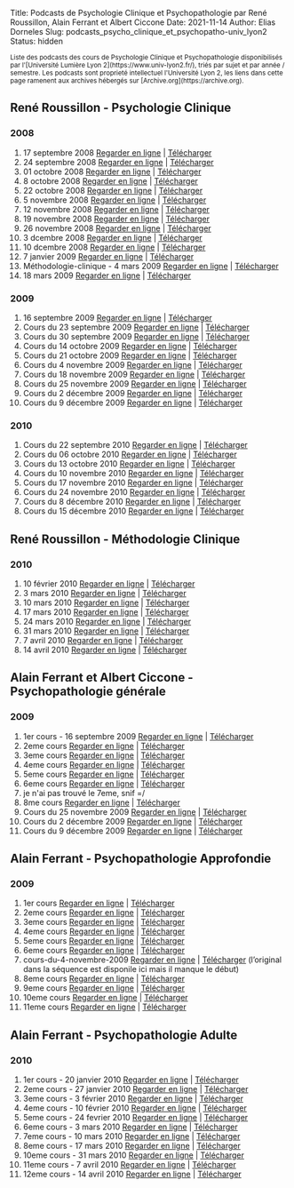 ﻿Title: Podcasts de Psychologie Clinique et Psychopathologie par René Roussillon, Alain Ferrant et Albert Ciccone
Date: 2021-11-14
Author: Elias Dorneles
Slug: podcasts_psycho_clinique_et_psychopatho-univ_lyon2
Status: hidden

<sup>
Liste des podcasts des cours de Psychologie Clinique et Psychopathologie disponibilisés
par l'[Université Lumière Lyon 2](https://www.univ-lyon2.fr/), triés par sujet et par année / semestre.
</sup>

<sup>
Les podcasts sont proprieté intellectuel l'Université Lyon 2, les liens dans
cette page ramenent aux archives hébergés sur [Archive.org](https://archive.org).
</sup>


## René Roussillon - Psychologie Clinique

### 2008

1. 17 septembre 2008 [Regarder en ligne](https://archive.org/details/podcast_enseignement-ren-roussillon-_mercredi-17-septembre-2008_1000389174765) | [Télécharger](https://archive.org/download/podcast_enseignement-ren-roussillon-_mercredi-17-septembre-2008_1000389174765/podcast_enseignement-ren-roussillon-_mercredi-17-septembre-2008_1000389174765.m4v)
2. 24 septembre 2008 [Regarder en ligne](https://archive.org/details/podcast_enseignement-ren-roussillon_cours-2-mercredi-24-septembr_1000389867836) | [Télécharger](https://archive.org/download/podcast_enseignement-ren-roussillon_cours-2-mercredi-24-septembr_1000389867836/podcast_enseignement-ren-roussillon_cours-2-mercredi-24-septembr_1000389867836.m4v)
3. 01 octobre 2008 [Regarder en ligne](https://archive.org/details/podcast_enseignement-ren-roussillon_cours-3-mercredi-01-octobre_1000389867838) | [Télécharger](https://archive.org/download/podcast_enseignement-ren-roussillon_cours-3-mercredi-01-octobre_1000389867838/podcast_enseignement-ren-roussillon_cours-3-mercredi-01-octobre_1000389867838.m4v)
4. 8 octobre 2008 [Regarder en ligne](https://archive.org/details/podcast_enseignement-ren-roussillon-_cours-4-mercredi-8-octobre-2_1000389174763) | [Télécharger](https://archive.org/download/podcast_enseignement-ren-roussillon-_cours-4-mercredi-8-octobre-2_1000389174763/podcast_enseignement-ren-roussillon-_cours-4-mercredi-8-octobre-2_1000389174763.m4v)
5. 22 octobre 2008 [Regarder en ligne](https://archive.org/details/podcast_enseignement-ren-roussillon_cours-5-mercredi-22-octobre_1000389867842) | [Télécharger](https://archive.org/download/podcast_enseignement-ren-roussillon_cours-5-mercredi-22-octobre_1000389867842/podcast_enseignement-ren-roussillon_cours-5-mercredi-22-octobre_1000389867842.m4v)
6. 5 novembre 2008 [Regarder en ligne](https://archive.org/details/podcast_enseignement-ren-roussillon-_mercredi-5-novembre-2008_1000389174757) | [Télécharger](https://archive.org/download/podcast_enseignement-ren-roussillon-_mercredi-5-novembre-2008_1000389174757/podcast_enseignement-ren-roussillon-_mercredi-5-novembre-2008_1000389174757.m4v)
7. 12 novembre 2008 [Regarder en ligne](https://archive.org/details/podcast_enseignement-ren-roussillon-_mercredi-12-novembre-2008_1000389174762) | [Télécharger](https://archive.org/download/podcast_enseignement-ren-roussillon-_mercredi-12-novembre-2008_1000389174762/podcast_enseignement-ren-roussillon-_mercredi-12-novembre-2008_1000389174762.m4v)
8. 19 novembre 2008 [Regarder en ligne](https://archive.org/details/podcast_enseignement-ren-roussillon_mercredi-19-novembre-2008_1000389867715) | [Télécharger](https://archive.org/download/podcast_enseignement-ren-roussillon_mercredi-19-novembre-2008_1000389867715/podcast_enseignement-ren-roussillon_mercredi-19-novembre-2008_1000389867715.m4v)
9. 26 novembre 2008 [Regarder en ligne](https://archive.org/details/podcast_enseignement-ren-roussillon_mercredi-26-novembre-2008_1000389867845) | [Télécharger](https://archive.org/download/podcast_enseignement-ren-roussillon_mercredi-26-novembre-2008_1000389867845/podcast_enseignement-ren-roussillon_mercredi-26-novembre-2008_1000389867845.m4v)
10. 3 dcembre 2008 [Regarder en ligne](https://archive.org/details/podcast_enseignement-ren-roussillon-_mercredi-3-dcembre-2008_1000389174764) | [Télécharger](https://archive.org/download/podcast_enseignement-ren-roussillon-_mercredi-3-dcembre-2008_1000389174764/podcast_enseignement-ren-roussillon-_mercredi-3-dcembre-2008_1000389174764.m4v)
11. 10 dcembre 2008 [Regarder en ligne](https://archive.org/details/podcast_enseignement-ren-roussillon-_mercredi-10-dcembre-2008_1000389174756) | [Télécharger](https://archive.org/download/podcast_enseignement-ren-roussillon-_mercredi-10-dcembre-2008_1000389174756/podcast_enseignement-ren-roussillon-_mercredi-10-dcembre-2008_1000389174756.m4v)
12. 7 janvier 2009 [Regarder en ligne](https://archive.org/details/podcast_enseignement-ren-roussillon-_mercredi-7-janvier-2009_1000389174761) | [Télécharger](https://archive.org/download/podcast_enseignement-ren-roussillon-_mercredi-7-janvier-2009_1000389174761/podcast_enseignement-ren-roussillon-_mercredi-7-janvier-2009_1000389174761.m4v)
13. Méthodologie-clinique - 4 mars 2009  [Regarder en ligne](https://archive.org/details/podcast_enseignement-ren-roussillon-_mthodologie-clinique_1000384924439) | [Télécharger](https://archive.org/download/podcast_enseignement-ren-roussillon-_mthodologie-clinique_1000384924439/podcast_enseignement-ren-roussillon-_mthodologie-clinique_1000384924439.m4v)
14. 18 mars 2009 [Regarder en ligne](https://archive.org/details/podcast_enseignement-ren-roussillon-_mercredi-18-mars_1000384924440) | [Télécharger](https://archive.org/download/podcast_enseignement-ren-roussillon-_mercredi-18-mars_1000384924440/podcast_enseignement-ren-roussillon-_mercredi-18-mars_1000384924440.m4v)

### 2009

1. 16 septembre 2009 [Regarder en ligne](https://archive.org/details/podcast_psychologie-clinique-ren-ro_cours-1-16-septembre-2009_1000382817754) | [Télécharger](https://archive.org/download/podcast_psychologie-clinique-ren-ro_cours-1-16-septembre-2009_1000382817754/podcast_psychologie-clinique-ren-ro_cours-1-16-septembre-2009_1000382817754.m4v)
2. Cours du 23 septembre 2009 [Regarder en ligne](https://archive.org/details/podcast_psychologie-clinique-ren-ro_23-septembre_1000437089879) | [Télécharger](https://archive.org/download/podcast_psychologie-clinique-ren-ro_23-septembre_1000437089879/podcast_psychologie-clinique-ren-ro_23-septembre_1000437089879.m4v)
3. Cours du 30 septembre 2009 [Regarder en ligne](https://archive.org/details/podcast_psychologie-clinique-ren-ro_30-septembre-2009_1000382817747) | [Télécharger](https://archive.org/download/podcast_psychologie-clinique-ren-ro_30-septembre-2009_1000382817747/podcast_psychologie-clinique-ren-ro_30-septembre-2009_1000382817747.m4v)
4. Cours du 14 octobre 2009 [Regarder en ligne](https://archive.org/details/podcast_psychologie-clinique-ren-ro_mercredi-14-octobre-2009_1000382817751) | [Télécharger](https://archive.org/download/podcast_psychologie-clinique-ren-ro_mercredi-14-octobre-2009_1000382817751/podcast_psychologie-clinique-ren-ro_mercredi-14-octobre-2009_1000382817751.m4v)
5. Cours du 21 octobre 2009 [Regarder en ligne](https://archive.org/details/podcast_psychologie-clinique-ren-ro_21-octobre-2009_1000382817753) | [Télécharger](https://archive.org/download/podcast_psychologie-clinique-ren-ro_21-octobre-2009_1000382817753/podcast_psychologie-clinique-ren-ro_21-octobre-2009_1000382817753.m4v)
6. Cours du 4 novembre 2009 [Regarder en ligne](https://archive.org/details/podcast_psychologie-clinique-ren-ro_cours-du-4-novembre-2009_1000382817746) | [Télécharger](https://archive.org/download/podcast_psychologie-clinique-ren-ro_cours-du-4-novembre-2009_1000382817746/podcast_psychologie-clinique-ren-ro_cours-du-4-novembre-2009_1000382817746.m4v)
7. Cours du 18 novembre 2009 [Regarder en ligne](https://archive.org/details/podcast_psychologie-clinique-ren-ro_cours-du-18-novembre-2009-re_1000382817748) | [Télécharger](https://archive.org/download/podcast_psychologie-clinique-ren-ro_cours-du-18-novembre-2009-re_1000382817748/podcast_psychologie-clinique-ren-ro_cours-du-18-novembre-2009-re_1000382817748.m4v)
8. Cours du 25 novembre 2009 [Regarder en ligne](https://archive.org/details/podcast_psychologie-clinique-ren-ro_cours-du-25-novembre-2009_1000382817752) | [Télécharger](https://archive.org/download/podcast_psychologie-clinique-ren-ro_cours-du-25-novembre-2009_1000382817752/podcast_psychologie-clinique-ren-ro_cours-du-25-novembre-2009_1000382817752.m4v)
9. Cours du 2 décembre 2009 [Regarder en ligne](https://archive.org/details/podcast_psychologie-clinique-ren-ro_cours-du-2-dcembre-2009-rou_1000382817750) | [Télécharger](https://archive.org/download/podcast_psychologie-clinique-ren-ro_cours-du-2-dcembre-2009-rou_1000382817750/podcast_psychologie-clinique-ren-ro_cours-du-2-dcembre-2009-rou_1000382817750.m4v)
10. Cours du 9 décembre 2009 [Regarder en ligne](https://archive.org/details/podcast_psychologie-clinique-ren-ro_cours-du-9-dcembre-2009-rou_1000382817535) | [Télécharger](https://archive.org/download/podcast_psychologie-clinique-ren-ro_cours-du-9-dcembre-2009-rou_1000382817535/podcast_psychologie-clinique-ren-ro_cours-du-9-dcembre-2009-rou_1000382817535.m4v)

### 2010

1. Cours du 22 septembre 2010 [Regarder en ligne](https://archive.org/details/podcast_enseignement-psychologie-clini_cours-n1-22-septembre-2010_1000347560556) | [Télécharger](https://archive.org/download/podcast_enseignement-psychologie-clini_cours-n1-22-septembre-2010_1000347560556/podcast_enseignement-psychologie-clini_cours-n1-22-septembre-2010_1000347560556.m4v)
2. Cours du 06 octobre 2010 [Regarder en ligne](https://archive.org/details/podcast_enseignement-psychologie-clini_cours-n2-06-octobre-2010_1000347560552) | [Télécharger](https://archive.org/download/podcast_enseignement-psychologie-clini_cours-n2-06-octobre-2010_1000347560552/podcast_enseignement-psychologie-clini_cours-n2-06-octobre-2010_1000347560552.m4v)
3. Cours du 13 octobre 2010 [Regarder en ligne](https://archive.org/details/podcast_enseignement-psychologie-clini_cours-n3-13-octobre-2010_1000347560554) | [Télécharger](https://archive.org/download/podcast_enseignement-psychologie-clini_cours-n3-13-octobre-2010_1000347560554/podcast_enseignement-psychologie-clini_cours-n3-13-octobre-2010_1000347560554.m4v)
4. Cours du 10 novembre 2010 [Regarder en ligne](https://archive.org/details/podcast_enseignement-psychologie-clini_cours-du-10-novembre-2010_1000347560550) | [Télécharger](https://archive.org/download/podcast_enseignement-psychologie-clini_cours-du-10-novembre-2010_1000347560550/podcast_enseignement-psychologie-clini_cours-du-10-novembre-2010_1000347560550.m4v)
5. Cours du 17 novembre 2010 [Regarder en ligne](https://archive.org/details/podcast_enseignement-psychologie-clini_cours-du-17-novembre-2010_1000347560551) | [Télécharger](https://archive.org/download/podcast_enseignement-psychologie-clini_cours-du-17-novembre-2010_1000347560551/podcast_enseignement-psychologie-clini_cours-du-17-novembre-2010_1000347560551.m4v)
6. Cours du 24 novembre 2010 [Regarder en ligne](https://archive.org/details/podcast_enseignement-psychologie-clini_cours-du-24-novembre-2010_1000347560555) | [Télécharger](https://archive.org/download/podcast_enseignement-psychologie-clini_cours-du-24-novembre-2010_1000347560555/podcast_enseignement-psychologie-clini_cours-du-24-novembre-2010_1000347560555.m4v)
7. Cours du 8 décembre 2010 [Regarder en ligne](https://archive.org/details/podcast_enseignement-psychologie-clini_cours-du-8-dcembre-2010_1000347560553) | [Télécharger](https://archive.org/download/podcast_enseignement-psychologie-clini_cours-du-8-dcembre-2010_1000347560553/podcast_enseignement-psychologie-clini_cours-du-8-dcembre-2010_1000347560553.m4v)
8. Cours du 15 décembre 2010 [Regarder en ligne](https://archive.org/details/podcast_enseignement-psychologie-clini_cours-du-15-dcembre-2010_1000347560548) | [Télécharger](https://archive.org/download/podcast_enseignement-psychologie-clini_cours-du-15-dcembre-2010_1000347560548/podcast_enseignement-psychologie-clini_cours-du-15-dcembre-2010_1000347560548.m4v)

## René Roussillon - Méthodologie Clinique

### 2010

1. 10 février 2010 [Regarder en ligne](https://archive.org/details/podcast_psychopathologie-gnrale-al_clinique3-m-r-roussillon_1000442690648) | [Télécharger](https://archive.org/download/podcast_psychopathologie-gnrale-al_clinique3-m-r-roussillon_1000442690648/podcast_psychopathologie-gnrale-al_clinique3-m-r-roussillon_1000442690648.m4v)
2. 3 mars 2010 [Regarder en ligne](https://archive.org/details/podcast_psychopathologie-gnrale-al_thorie-du-sens_1000442690649) | [Télécharger](https://archive.org/download/podcast_psychopathologie-gnrale-al_thorie-du-sens_1000442690649/podcast_psychopathologie-gnrale-al_thorie-du-sens_1000442690649.m4v)
3. 10 mars 2010 [Regarder en ligne](https://archive.org/details/podcast_psychopathologie-gnrale-al_methodologie-clnique_1000442690554) | [Télécharger](https://archive.org/download/podcast_psychopathologie-gnrale-al_methodologie-clnique_1000442690554/podcast_psychopathologie-gnrale-al_methodologie-clnique_1000442690554.m4v)
4. 17 mars 2010 [Regarder en ligne](https://archive.org/details/podcast_psychopathologie-gnrale-al_m1-methodologie_1000442690647) | [Télécharger](https://archive.org/download/podcast_psychopathologie-gnrale-al_m1-methodologie_1000442690647/podcast_psychopathologie-gnrale-al_m1-methodologie_1000442690647.m4v)
5. 24 mars 2010 [Regarder en ligne](https://archive.org/details/podcast_psychopathologie-gnrale-al_methodologie-clnique_1000442690556) | [Télécharger](https://archive.org/download/podcast_psychopathologie-gnrale-al_methodologie-clnique_1000442690556/podcast_psychopathologie-gnrale-al_methodologie-clnique_1000442690556.m4v)
6. 31 mars 2010 [Regarder en ligne](https://archive.org/details/podcast_psychopathologie-gnrale-al_methodologie-clnique_1000442690650) | [Télécharger](https://archive.org/download/podcast_psychopathologie-gnrale-al_methodologie-clnique_1000442690650/podcast_psychopathologie-gnrale-al_methodologie-clnique_1000442690650.m4v)
7. 7 avril 2010 [Regarder en ligne](https://archive.org/details/podcast_psychopathologie-gnrale-al_methodologie-clnique_1000442690555) | [Télécharger](https://archive.org/download/podcast_psychopathologie-gnrale-al_methodologie-clnique_1000442690555/podcast_psychopathologie-gnrale-al_methodologie-clnique_1000442690555.m4v)
8. 14 avril 2010 [Regarder en ligne](https://archive.org/details/podcast_psychopathologie-gnrale-al_methodologie-clnique_1000442690553) | [Télécharger](https://archive.org/download/podcast_psychopathologie-gnrale-al_methodologie-clnique_1000442690553/podcast_psychopathologie-gnrale-al_methodologie-clnique_1000442690553.m4v)


## Alain Ferrant et Albert Ciccone - Psychopathologie générale

### 2009

1. 1er cours - 16 septembre 2009 [Regarder en ligne](https://archive.org/details/podcast_psychopathologie-gnrale-al_1er-cours-16-septembre-2009_1000392024904) | [Télécharger](https://archive.org/download/podcast_psychopathologie-gnrale-al_1er-cours-16-septembre-2009_1000392024904/podcast_psychopathologie-gnrale-al_1er-cours-16-septembre-2009_1000392024904.m4v)
2. 2eme cours [Regarder en ligne](https://archive.org/details/podcast_psychopathologie-gnrale-al_2eme-cours_1000392024909) | [Télécharger](https://archive.org/download/podcast_psychopathologie-gnrale-al_2eme-cours_1000392024909/podcast_psychopathologie-gnrale-al_2eme-cours_1000392024909.m4v)
3. 3eme cours [Regarder en ligne](https://archive.org/details/podcast_psychopathologie-gnrale-al_3eme-cours_1000392024911) | [Télécharger](https://archive.org/download/podcast_psychopathologie-gnrale-al_3eme-cours_1000392024911/podcast_psychopathologie-gnrale-al_3eme-cours_1000392024911.m4v)
4. 4eme cours [Regarder en ligne](https://archive.org/details/podcast_psychopathologie-gnrale-al_4eme-cours_1000392024907) | [Télécharger](https://archive.org/download/podcast_psychopathologie-gnrale-al_4eme-cours_1000392024907/podcast_psychopathologie-gnrale-al_4eme-cours_1000392024907.m4v)
5. 5eme cours [Regarder en ligne](https://archive.org/details/podcast_psychopathologie-gnrale-al_5eme-cours_1000392024910) | [Télécharger](https://archive.org/download/podcast_psychopathologie-gnrale-al_5eme-cours_1000392024910/podcast_psychopathologie-gnrale-al_5eme-cours_1000392024910.m4v)
6. 6eme cours [Regarder en ligne](https://archive.org/details/podcast_psychopathologie-gnrale-al_6eme-cours_1000392024908) | [Télécharger](https://archive.org/download/podcast_psychopathologie-gnrale-al_6eme-cours_1000392024908/podcast_psychopathologie-gnrale-al_6eme-cours_1000392024908.m4v)
7. je n'ai pas trouvé le 7eme, snif =/
8. 8me cours [Regarder en ligne](https://archive.org/details/podcast_psychopathologie-gnrale-al_8-me-cours-psycho-patho-gn_1000392024903) | [Télécharger](https://archive.org/download/podcast_psychopathologie-gnrale-al_8-me-cours-psycho-patho-gn_1000392024903/podcast_psychopathologie-gnrale-al_8-me-cours-psycho-patho-gn_1000392024903.m4v)
9. Cours du 25 novembre 2009 [Regarder en ligne](https://archive.org/details/podcast_psychopathologie-gnrale-al_cours-du-25-novembre-2009_1000373226298) | [Télécharger](https://archive.org/download/podcast_psychopathologie-gnrale-al_cours-du-25-novembre-2009_1000373226298/podcast_psychopathologie-gnrale-al_cours-du-25-novembre-2009_1000373226298.m4v) 
10. Cours du 2 décembre 2009 [Regarder en ligne](https://archive.org/details/podcast_psychopathologie-gnrale-al_cours-du-2-dcembre-2009-con_1000392024912) | [Télécharger](https://archive.org/download/podcast_psychopathologie-gnrale-al_cours-du-2-dcembre-2009-con_1000392024912/podcast_psychopathologie-gnrale-al_cours-du-2-dcembre-2009-con_1000392024912.m4v)
11. Cours du 9 décembre 2009 [Regarder en ligne](https://archive.org/details/podcast_psychopathologie-gnrale-al_cours-du-9-dcembre-2009-con_1000392024905) | [Télécharger](https://archive.org/download/podcast_psychopathologie-gnrale-al_cours-du-9-dcembre-2009-con_1000392024905/podcast_psychopathologie-gnrale-al_cours-du-9-dcembre-2009-con_1000392024905.m4v)


## Alain Ferrant - Psychopathologie Approfondie

### 2009

1. 1er cours [Regarder en ligne](https://archive.org/details/podcast_psychopathologie-approfondie-_cours-1_1000382812093) | [Télécharger](https://archive.org/download/podcast_psychopathologie-approfondie-_cours-1_1000382812093/podcast_psychopathologie-approfondie-_cours-1_1000382812093.m4v)
2. 2eme cours [Regarder en ligne](https://archive.org/details/podcast_psychopathologie-approfondie-_2eme-cours_1000382812098) | [Télécharger](https://archive.org/download/podcast_psychopathologie-approfondie-_2eme-cours_1000382812098/podcast_psychopathologie-approfondie-_2eme-cours_1000382812098.m4v)
3. 3eme cours [Regarder en ligne](https://archive.org/details/podcast_psychopathologie-approfondie-_3eme-cours_1000382812091) | [Télécharger](https://archive.org/download/podcast_psychopathologie-approfondie-_3eme-cours_1000382812091/podcast_psychopathologie-approfondie-_3eme-cours_1000382812091.m4v)
4. 4eme cours [Regarder en ligne](https://archive.org/details/podcast_psychopathologie-approfondie-_4eme-cours_1000382812094) | [Télécharger](https://archive.org/download/podcast_psychopathologie-approfondie-_4eme-cours_1000382812094/podcast_psychopathologie-approfondie-_4eme-cours_1000382812094.m4v)
5. 5eme cours [Regarder en ligne](https://archive.org/details/podcast_psychopathologie-approfondie-_5eme-cours_1000382812101) | [Télécharger](https://archive.org/download/podcast_psychopathologie-approfondie-_5eme-cours_1000382812101/podcast_psychopathologie-approfondie-_5eme-cours_1000382812101.m4v)
6. 6eme cours [Regarder en ligne](https://archive.org/details/podcast_psychopathologie-approfondie-_6eme-cours_1000382812096) | [Télécharger](https://archive.org/download/podcast_psychopathologie-approfondie-_6eme-cours_1000382812096/podcast_psychopathologie-approfondie-_6eme-cours_1000382812096.m4v)
7. cours-du-4-novembre-2009 [Regarder en ligne](https://archive.org/details/podcast_psychopathologie-approfondie-_cours-du-4-novembre-2009-com_1000382812095) | [Télécharger](https://archive.org/download/podcast_psychopathologie-approfondie-_cours-du-4-novembre-2009-com_1000382812095/podcast_psychopathologie-approfondie-_cours-du-4-novembre-2009-com_1000382812095.m4v) (l’original dans la séquence est disponile ici mais il manque le début)
8. 8eme cours [Regarder en ligne](https://archive.org/details/podcast_psychopathologie-approfondie-_8eme-cours_1000382812092) | [Télécharger](https://archive.org/download/podcast_psychopathologie-approfondie-_8eme-cours_1000382812092/podcast_psychopathologie-approfondie-_8eme-cours_1000382812092.m4v)
9. 9eme cours [Regarder en ligne](https://archive.org/details/podcast_psychopathologie-approfondie-_9eme-cours_1000382812099) | [Télécharger](https://archive.org/download/podcast_psychopathologie-approfondie-_9eme-cours_1000382812099/podcast_psychopathologie-approfondie-_9eme-cours_1000382812099.m4v)
10. 10eme cours [Regarder en ligne](https://archive.org/details/podcast_psychopathologie-approfondie-_psycho-patho-appro-10eme-cour_1000382812100) | [Télécharger](https://archive.org/download/podcast_psychopathologie-approfondie-_psycho-patho-appro-10eme-cour_1000382812100/podcast_psychopathologie-approfondie-_psycho-patho-appro-10eme-cour_1000382812100.m4v)
11. 11eme cours [Regarder en ligne](https://archive.org/details/podcast_psychopathologie-approfondie-_patho-approfondie-11erme-cours_1000382812097) | [Télécharger](https://archive.org/download/podcast_psychopathologie-approfondie-_patho-approfondie-11erme-cours_1000382812097/podcast_psychopathologie-approfondie-_patho-approfondie-11erme-cours_1000382812097.m4v)


## Alain Ferrant - Psychopathologie Adulte

### 2010

1. 1er cours - 20 janvier 2010  [Regarder en ligne](https://archive.org/details/podcast_enseignement-ren-roussillon_20-janvier-2010-1er-cours_1000393812167) | [Télécharger](https://archive.org/download/podcast_enseignement-ren-roussillon_20-janvier-2010-1er-cours_1000393812167/podcast_enseignement-ren-roussillon_20-janvier-2010-1er-cours_1000393812167.m4v)
2. 2eme cours - 27 janvier 2010 [Regarder en ligne](https://archive.org/details/podcast_enseignement-ren-roussillon_psychopato-adulte-2eme-cours-2_1000393812169) | [Télécharger](https://archive.org/download/podcast_enseignement-ren-roussillon_psychopato-adulte-2eme-cours-2_1000393812169/podcast_enseignement-ren-roussillon_psychopato-adulte-2eme-cours-2_1000393812169.m4v)
3. 3eme cours - 3 février 2010 [Regarder en ligne](https://archive.org/details/podcast_enseignement-ren-roussillon_03022010-psychopatho-adulte_1000393812162) | [Télécharger](https://archive.org/download/podcast_enseignement-ren-roussillon_03022010-psychopatho-adulte_1000393812162/podcast_enseignement-ren-roussillon_03022010-psychopatho-adulte_1000393812162.m4v)
4. 4eme cours - 10 février 2010 [Regarder en ligne](https://archive.org/details/podcast_enseignement-ren-roussillon_patho-adulte-4eme-cours-1002_1000393812165) | [Télécharger](https://archive.org/download/podcast_enseignement-ren-roussillon_patho-adulte-4eme-cours-1002_1000393812165/podcast_enseignement-ren-roussillon_patho-adulte-4eme-cours-1002_1000393812165.m4v)
5. 5eme cours - 24 fevrier 2010 [Regarder en ligne](https://archive.org/details/podcast_enseignement-ren-roussillon_24-fevrier-2010-5eme-cours-pat_1000393812161) | [Télécharger](https://archive.org/download/podcast_enseignement-ren-roussillon_24-fevrier-2010-5eme-cours-pat_1000393812161/podcast_enseignement-ren-roussillon_24-fevrier-2010-5eme-cours-pat_1000393812161.m4v)
6. 6eme cours - 3 mars 2010 [Regarder en ligne](https://archive.org/details/podcast_enseignement-ren-roussillon_03032010-6eme-cours-patho-ad_1000393812172) | [Télécharger](https://archive.org/download/podcast_enseignement-ren-roussillon_03032010-6eme-cours-patho-ad_1000393812172/podcast_enseignement-ren-roussillon_03032010-6eme-cours-patho-ad_1000393812172.m4v)
7. 7eme cours - 10 mars 2010 [Regarder en ligne](https://archive.org/details/podcast_enseignement-ren-roussillon_10032010-7eme-cours-patho-ad_1000393812160) | [Télécharger](https://archive.org/download/podcast_enseignement-ren-roussillon_10032010-7eme-cours-patho-ad_1000393812160/podcast_enseignement-ren-roussillon_10032010-7eme-cours-patho-ad_1000393812160.m4v)
8. 8eme cours - 17 mars 2010 [Regarder en ligne](https://archive.org/details/podcast_enseignement-ren-roussillon_8eme-cours-patho-adulte-1703_1000393812170) | [Télécharger](https://archive.org/download/podcast_enseignement-ren-roussillon_8eme-cours-patho-adulte-1703_1000393812170/podcast_enseignement-ren-roussillon_8eme-cours-patho-adulte-1703_1000393812170.m4v)
9. 10eme cours - 31 mars 2010 [Regarder en ligne](https://archive.org/details/podcast_enseignement-ren-roussillon_10eme-cours-patho-adulte-3103_1000393812171) | [Télécharger](https://archive.org/download/podcast_enseignement-ren-roussillon_10eme-cours-patho-adulte-3103_1000393812171/podcast_enseignement-ren-roussillon_10eme-cours-patho-adulte-3103_1000393812171.m4v)
10. 11eme cours - 7 avril 2010 [Regarder en ligne](https://archive.org/details/podcast_enseignement-ren-roussillon_11eme-cours-patho-adulte-0704_1000393812163) | [Télécharger](https://archive.org/download/podcast_enseignement-ren-roussillon_11eme-cours-patho-adulte-0704_1000393812163/podcast_enseignement-ren-roussillon_11eme-cours-patho-adulte-0704_1000393812163.m4v)
11. 12eme cours - 14 avril 2010 [Regarder en ligne](https://archive.org/details/podcast_enseignement-ren-roussillon_psychopatho-adulte-14042010_1000393812164) | [Télécharger](https://archive.org/download/podcast_enseignement-ren-roussillon_psychopatho-adulte-14042010_1000393812164/podcast_enseignement-ren-roussillon_psychopatho-adulte-14042010_1000393812164.m4v)

